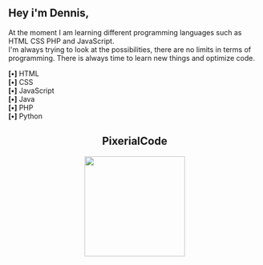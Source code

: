 <h2>Hey i'm Dennis,</h2>

<p>
    At the moment I am learning different programming languages such as HTML CSS PHP and JavaScript.
    <br>
    I'm always trying to look at the possibilities, there are no limits in terms of programming.
    There is always time to learn new things and optimize code.
</p>

<p>
    <strong>[‌•]</strong> HTML
    <br>
    <strong>[‌•]</strong> CSS
    <br>
    <strong>[‌•]</strong> JavaScript
    <br>
    <strong>[‌•]</strong> Java
    <br>
    <strong>[‌•]</strong> PHP
    <br>
    <strong>[‌•]</strong> Python
</p>
  
<h2 align="center">PixerialCode</h2>
<p align="center">
    <a href="https://pixerialcode.com/">
    <img dragable="false" style="height: 200px; height: 200px;" src="https://pixerialcode.com/wp-content/uploads/2022/12/pc-logo-900x900-color-1-150x150.png">
    </a>
   <br/>
</p>
